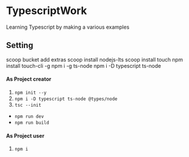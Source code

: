 # TypescriptWork

 Learning Typescript by making a various examples
 
 
## Setting
scoop bucket add extras
scoop install nodejs-lts
scoop install touch
npm install touch-cli -g
npm i -g ts-node
npm i -D typescript ts-node

#### As Project creator
1. `npm init --y`
2. `npm i -D typescript ts-node @types/node`
3. `tsc --init`
- `npm run dev`
- `npm run build`

#### As Project user
1. `npm i`
